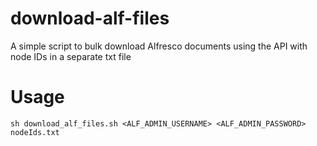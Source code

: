 # download-alf-files
A simple script to bulk download Alfresco documents using the API with node IDs in a separate txt file


# Usage

`sh download_alf_files.sh <ALF_ADMIN_USERNAME> <ALF_ADMIN_PASSWORD> nodeIds.txt`
